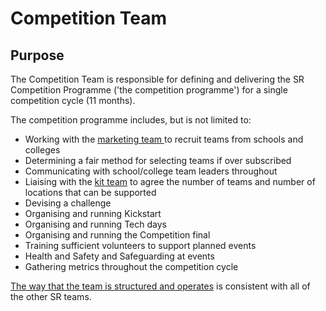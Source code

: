 # Competition Team

## Purpose

The Competition Team is responsible for defining and delivering the SR Competition Programme ('the competition programme') for a single competition cycle (11 months).

The competition programme includes, but is not limited to:

* Working with the [marketing team ](marketing-team.md) to recruit teams from schools and colleges
* Determining a fair method for selecting teams if over subscribed
* Communicating with school/college team leaders throughout
* Liaising with the [kit team](kit-team.md)  to agree the number of teams and number of locations that can be supported
* Devising a challenge
* Organising and running Kickstart
* Organising and running Tech days
* Organising and running the Competition final
* Training sufficient volunteers to support planned events
* Health and Safety and Safeguarding at events
* Gathering metrics throughout the competition cycle

[The way that the team is structured and operates](team-operations.md) is consistent with all of the other SR teams.
